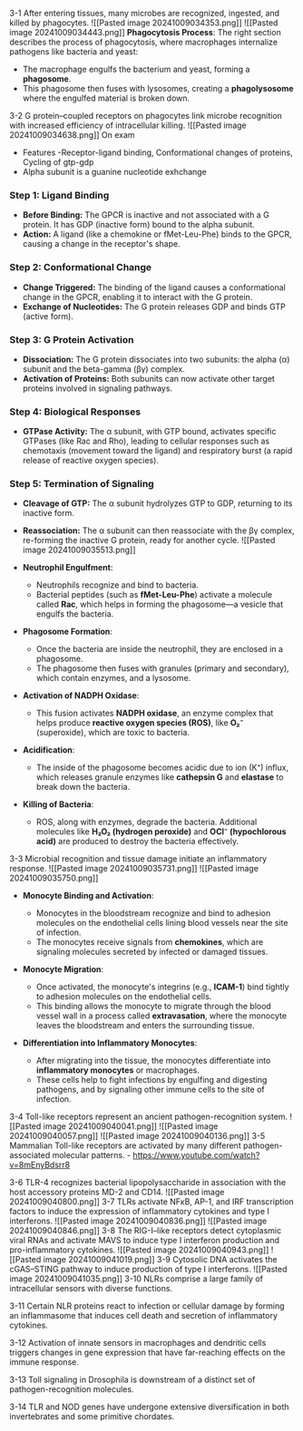 3-1 After entering tissues, many microbes are recognized, ingested, and killed by phagocytes.
![[Pasted image 20241009034353.png]]
![[Pasted image 20241009034443.png]]
**Phagocytosis Process**: The right section describes the process of phagocytosis, where macrophages internalize pathogens like bacteria and yeast:

- The macrophage engulfs the bacterium and yeast, forming a **phagosome**.
- This phagosome then fuses with lysosomes, creating a **phagolysosome** where the engulfed material is broken down.

3-2 G protein–coupled receptors on phagocytes link microbe recognition with increased efficiency of intracellular killing.
![[Pasted image 20241009034638.png]]
On exam 
- Features -Receptor-ligand binding, Conformational changes of proteins, Cycling of gtp-gdp 
- Alpha subunit is a guanine nucleotide exhchange
### Step 1: Ligand Binding

- **Before Binding:** The GPCR is inactive and not associated with a G protein. It has GDP (inactive form) bound to the alpha subunit.
- **Action:** A ligand (like a chemokine or fMet-Leu-Phe) binds to the GPCR, causing a change in the receptor's shape.

### Step 2: Conformational Change

- **Change Triggered:** The binding of the ligand causes a conformational change in the GPCR, enabling it to interact with the G protein.
- **Exchange of Nucleotides:** The G protein releases GDP and binds GTP (active form).

### Step 3: G Protein Activation

- **Dissociation:** The G protein dissociates into two subunits: the alpha (α) subunit and the beta-gamma (βγ) complex.
- **Activation of Proteins:** Both subunits can now activate other target proteins involved in signaling pathways.

### Step 4: Biological Responses

- **GTPase Activity:** The α subunit, with GTP bound, activates specific GTPases (like Rac and Rho), leading to cellular responses such as chemotaxis (movement toward the ligand) and respiratory burst (a rapid release of reactive oxygen species).

### Step 5: Termination of Signaling

- **Cleavage of GTP:** The α subunit hydrolyzes GTP to GDP, returning to its inactive form.
- **Reassociation:** The α subunit can then reassociate with the βγ complex, re-forming the inactive G protein, ready for another cycle.
![[Pasted image 20241009035513.png]]
- **Neutrophil Engulfment**:
    
    - Neutrophils recognize and bind to bacteria.
    - Bacterial peptides (such as **fMet-Leu-Phe**) activate a molecule called **Rac**, which helps in forming the phagosome—a vesicle that engulfs the bacteria.
- **Phagosome Formation**:
    
    - Once the bacteria are inside the neutrophil, they are enclosed in a phagosome.
    - The phagosome then fuses with granules (primary and secondary), which contain enzymes, and a lysosome.
- **Activation of NADPH Oxidase**:
    
    - This fusion activates **NADPH oxidase**, an enzyme complex that helps produce **reactive oxygen species (ROS)**, like **O₂⁻** (superoxide), which are toxic to bacteria.
- **Acidification**:
    
    - The inside of the phagosome becomes acidic due to ion (K⁺) influx, which releases granule enzymes like **cathepsin G** and **elastase** to break down the bacteria.
- **Killing of Bacteria**:
    
    - ROS, along with enzymes, degrade the bacteria. Additional molecules like **H₂O₂ (hydrogen peroxide)** and **OCl⁻ (hypochlorous acid)** are produced to destroy the bacteria effectively.


3-3 Microbial recognition and tissue damage initiate an inflammatory response.
![[Pasted image 20241009035731.png]]
![[Pasted image 20241009035750.png]]
- **Monocyte Binding and Activation**:
    
    - Monocytes in the bloodstream recognize and bind to adhesion molecules on the endothelial cells lining blood vessels near the site of infection.
    - The monocytes receive signals from **chemokines**, which are signaling molecules secreted by infected or damaged tissues.
- **Monocyte Migration**:
    
    - Once activated, the monocyte's integrins (e.g., **ICAM-1**) bind tightly to adhesion molecules on the endothelial cells.
    - This binding allows the monocyte to migrate through the blood vessel wall in a process called **extravasation**, where the monocyte leaves the bloodstream and enters the surrounding tissue.
- **Differentiation into Inflammatory Monocytes**:
    
    - After migrating into the tissue, the monocytes differentiate into **inflammatory monocytes** or macrophages.
    - These cells help to fight infections by engulfing and digesting pathogens, and by signaling other immune cells to the site of infection.
    
3-4 Toll-like receptors represent an ancient pathogen-recognition system.
![[Pasted image 20241009040041.png]]
![[Pasted image 20241009040057.png]]
![[Pasted image 20241009040136.png]]
3-5 Mammalian Toll-like receptors are activated by many different pathogen-associated molecular patterns. - https://www.youtube.com/watch?v=8mEnyBdsrr8

3-6 TLR-4 recognizes bacterial lipopolysaccharide in association with the host accessory proteins MD-2 and CD14.
![[Pasted image 20241009040800.png]]
3-7 TLRs activate NFκB, AP-1, and IRF transcription factors to induce the expression of inflammatory cytokines and type I interferons.
![[Pasted image 20241009040836.png]]
![[Pasted image 20241009040846.png]]
3-8 The RIG-I–like receptors detect cytoplasmic viral RNAs and activate MAVS to induce type I interferon production and pro-inflammatory cytokines.
![[Pasted image 20241009040943.png]]
![[Pasted image 20241009041019.png]]
3-9 Cytosolic DNA activates the cGAS–STING pathway to induce production of type I interferons.
![[Pasted image 20241009041035.png]]
3-10 NLRs comprise a large family of intracellular sensors with diverse functions.

3-11 Certain NLR proteins react to infection or cellular damage by forming an inflammasome that induces cell death and secretion of inflammatory cytokines.

3-12 Activation of innate sensors in macrophages and dendritic cells triggers changes in gene expression that have far-reaching effects on the immune response.

3-13 Toll signaling in Drosophila is downstream of a distinct set of pathogen-recognition molecules.

3-14 TLR and NOD genes have undergone extensive diversification in both invertebrates and some primitive chordates.